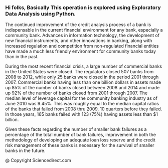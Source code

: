 ### Hi folks, Basically This operation is explored using Exploratory Data Analysis using Python.
  The continued improvement of the credit analysis process of a bank is indispensable in the current financial environment for any bank, especially a community bank. Advances in information technology, the development of new financial instruments, and other innovations in banking, along with increased regulation and competition from non-regulated financial entities have made a much less friendly environment for community banks today than in the past.
  
  During the most recent financial crisis, a large number of commercial banks in the United States were closed. The regulators closed 507 banks from 2008 to 2012, while only 25 banks were closed in the period 2001 through 2007. Commercial banks having less than one billion dollars in assets made up 85% of the number of banks closed between 2008 and 2014 and made up 92% of the number of banks closed from 2001 through 2007. The median level of leverage capital for the community banking industry as of June 2010 was 9.45%. This was roughly equal to the median capital ratios of the banks that failed from 2008 thru 2009, 10 quarters before they failed. In those years, 165 banks failed with 123 (75%) having assets less than $1 billion.
  
  Given these facts regarding the number of smaller bank failures as a percentage of the total number of bank failures, improvement in both the methodology of developing an adequate loan loss reserve and the credit risk management of these banks is necessary for the survival of smaller banks in the future.
  
  @ Copyright Sciencedirect.com
